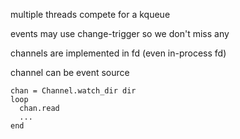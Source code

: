 multiple threads compete for a kqueue

events may use change-trigger so we don't miss any

channels are implemented in fd (even in-process fd)

channel can be event source

    chan = Channel.watch_dir dir
    loop
      chan.read
      ...
    end
